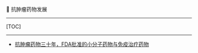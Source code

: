 👏 抗肿瘤药物发展

---
[TOC]

---

* [抗肿瘤药物三十年，FDA批准的小分子药物与免疫治疗药物](https://mp.weixin.qq.com/s/HxE1EM17xZy78L6u26E-RQ)